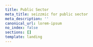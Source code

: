 ```yaml
---
title: Public Sector
meta_title: seizzmic for public sector
meta_description: ''
canonical_url: lorem-ipsum
no_index: false
sections: []
template: landing
---
```

